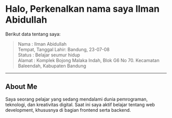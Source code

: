 

# Halo, Perkenalkan nama saya **Ilman Abidullah**

Berikut data tentang saya:

> Nama                 : Ilman Abidullah     
> Tempat, Tanggal Lahir: Bandung, 23-07-08     
> Status               : Belajar seumur hidup     
> Alamat               : Komplek Bojong Malaka Indah, Blok G6 No 70. Kecamatan Baleendah, Kabupaten Bandung

---

## About Me
Saya seorang pelajar yang sedang mendalami dunia pemrograman, teknologi, dan kreativitas digital. Saat ini saya aktif belajar tentang web development, khususnya di bagian frontend serta backend.
